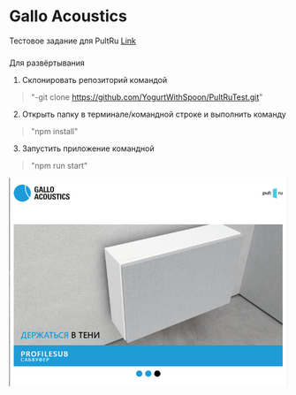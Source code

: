 # Gallo Acoustics

Тестовое задание для PultRu
[Link](http://f0302262.xsph.ru/pultru/)
##### 
Для развёртывания 
1. Склонировать репозиторий командой
> "-git clone https://github.com/YogurtWithSpoon/PultRuTest.git"
2. Открыть папку в терминале/командной строке и выполнить команду 
> "npm install"
3. Запустить приложение командной
> "npm run start"

![img](https://github.com/YogurtWithSpoon/PicturesForProjects/blob/master/PultRu.png?raw=true)